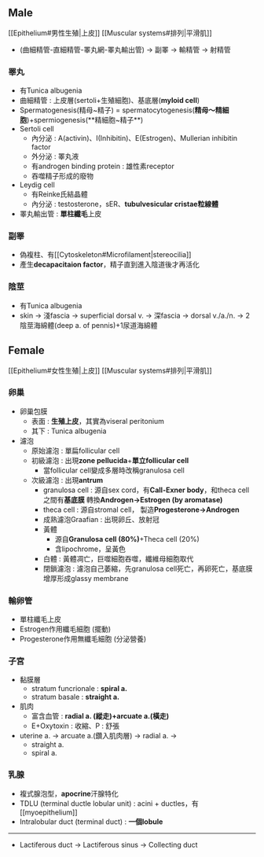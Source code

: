 ## Male
[[Epithelium#男性生殖|上皮]]
[[Muscular systems#排列|平滑肌]]
- (曲細精管-直細精管-睪丸網-睪丸輸出管) -> 副睪 -> 輸精管 -> 射精管
### 睪丸
- 有Tunica albugenia
- 曲細精管 : 上皮層(sertoli+生殖細胞)、基底層(**myloid cell**)
- Spermatogenesis(精母~精子) = spermatocytogenesis(**精母～精細胞**)+spermiogenesis(**精細胞~精子**)
- Sertoli cell
	- 內分泌 : A(activin)、I(Inhibitin)、E(Estrogen)、Mullerian inhibitin factor
	- 外分泌 : 睪丸液
	- 有androgen binding protein : 雄性素receptor
	- 吞噬精子形成的廢物
- Leydig cell
	- 有Reinke氏結晶體
	- 內分泌 : testosterone，sER、**tubulvesicular cristae粒線體**
- 睪丸輸出管 : **單柱纖毛**上皮
### 副睪
- 偽複柱、有[[Cytoskeleton#Microfilament|stereocilia]]
- 產生**decapacitaion factor**，精子直到進入陰道後才再活化
### 陰莖
- 有Tunica albugenia
- skin -> 淺fascia -> superficial dorsal v. -> 深fascia -> dorsal v./a./n. -> 2陰莖海綿體(deep a. of pennis)+1尿道海綿體
## Female
[[Epithelium#女性生殖|上皮]]
[[Muscular systems#排列|平滑肌]]
### 卵巢
- 卵巢包膜
	- 表面 : **生殖上皮**，其實為viseral peritonium
	- 其下 : Tunica albugenia
- 濾泡
	- 原始濾泡 : 單扁follicular cell
	- 初級濾泡 : 出現**zone pellucida**+**單立follicular cell**
		- 當follicular cell變成多層時改稱granulosa cell
	- 次級濾泡 : 出現**antrum**
		- granulosa cell : 源自sex cord，有**Call-Exner body**，和theca cell之間有**基底膜**
		  轉換**Androgen->Estrogen (by aromatase)**
		- theca cell : 源自stromal cell，
		  製造**Progesterone->Androgen**
	  - 成熟濾泡Graafian : 出現卵丘、放射冠
	  - 黃體
		  - 源自**Granulosa cell (80%)**+Theca cell (20%)
		  - 含lipochrome，呈黃色
	  - 白體 : 黃體凋亡，巨噬細胞吞噬，纖維母細胞取代
	  - 閉鎖濾泡 : 濾泡自己萎縮，先granulosa cell死亡，再卵死亡，基底膜增厚形成glassy membrane
### 輸卵管
- 單柱纖毛上皮
- Estrogen作用纖毛細胞 (擺動)
- Progesterone作用無纖毛細胞 (分泌營養)
### 子宮
- 黏膜層
	- stratum funcrionale : **spiral a.**
	- stratum basale : **straight a.**
- 肌肉
	- 富含血管 : **radial a. (縱走)+arcuate a.(橫走)**
	- E+Oxytoxin : 收縮、P : 舒張
- uterine a. -> arcuate a.(鑽入肌肉層) -> radial a. ->
	- straight a.
	- spiral a.
### 乳腺
- 複式腺泡型，**apocrine**汗腺特化
- TDLU (terminal ductle lobular unit) : acini + ductles，有[[myoepithelium]]
- Intralobular duct (terminal duct) : **一個lobule**
***
- Lactiferous duct -> Lactiferous sinus -> Collecting duct